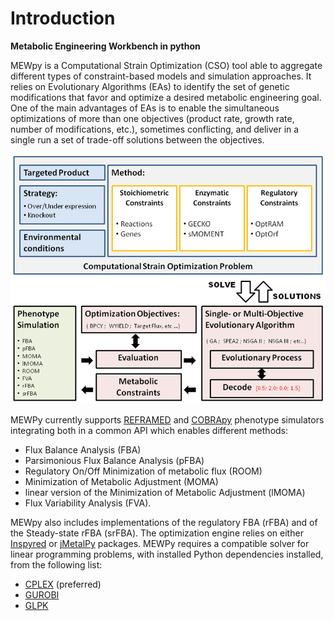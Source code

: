 # Introduction
**Metabolic Engineering Workbench in python**

MEWpy is a Computational Strain Optimization (CSO) tool able to aggregate different types of constraint-based models and simulation approaches. It relies on Evolutionary Algorithms (EAs) to identify the set of genetic modifications that favor and optimize a desired metabolic engineering goal. One of the main advantages of EAs is to enable the simultaneous optimizations of more than one objectives (product rate, growth rate, number of modifications, etc.), sometimes conflicting,  and deliver in a single run a set of trade-off solutions between the objectives.


![](mewpy-arch.png)



MEWPy currently supports [REFRAMED](<https://github.com/cdanielmachado/reframed>) and [COBRApy](<https://opencobra.github.io/cobrapy/>) phenotype simulators integrating both in a common API which enables different methods:

- Flux Balance Analysis (FBA)
- Parsimonious Flux Balance Analysis (pFBA)
- Regulatory On/Off Minimization of metabolic flux (ROOM)
- Minimization of Metabolic Adjustment (MOMA)
- linear version of the Minimization of Metabolic Adjustment (lMOMA)
- Flux Variability Analysis (FVA). 

MEWpy also includes implementations of the regulatory FBA (rFBA) and of the Steady-state rFBA (srFBA). The optimization engine relies on either [Inspyred](<https://github.com/aarongarrett/inspyred>) or [jMetalPy](<https://github.com/jMetal/jMetalPy>) packages. MEWPy requires a compatible solver for linear programming problems, with installed Python dependencies installed, from the following list:


* [CPLEX](<https://www-01.ibm.com/software/commerce/optimization/cplex-optimizer/>) (preferred)
* [GUROBI](<http://www.gurobi.com>)
* [GLPK](<https://www.gnu.org/software/glpk/>)
